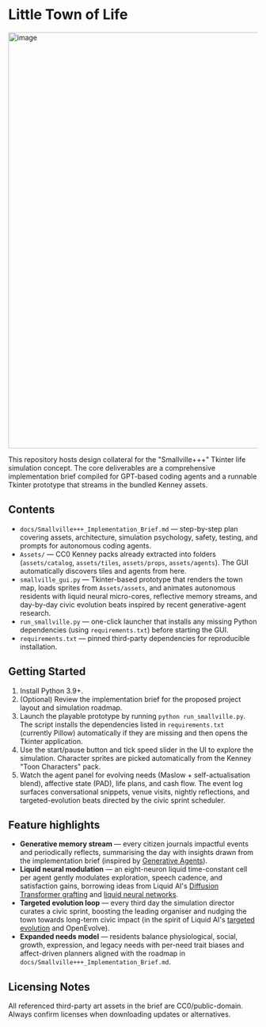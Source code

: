 # Little Town of Life
<img width="1246" height="840" alt="image" src="https://github.com/user-attachments/assets/a2e20f49-7604-44a0-9f75-398097f627f3" />


This repository hosts design collateral for the "Smallville+++" Tkinter life simulation concept. The core deliverables are a comprehensive implementation brief compiled for GPT-based coding agents and a runnable Tkinter prototype that streams in the bundled Kenney assets.

## Contents

- `docs/Smallville+++_Implementation_Brief.md` — step-by-step plan covering assets, architecture, simulation psychology, safety, testing, and prompts for autonomous coding agents.
- `Assets/` — CC0 Kenney packs already extracted into folders (`assets/catalog`, `assets/tiles`, `assets/props`, `assets/agents`). The GUI automatically discovers tiles and agents from here.
- `smallville_gui.py` — Tkinter-based prototype that renders the town map, loads sprites from `Assets/assets`, and animates autonomous residents with liquid neural micro-cores, reflective memory streams, and day-by-day civic evolution beats inspired by recent generative-agent research.
- `run_smallville.py` — one-click launcher that installs any missing Python dependencies (using `requirements.txt`) before starting the GUI.
- `requirements.txt` — pinned third-party dependencies for reproducible installation.

## Getting Started

1. Install Python 3.9+.
2. (Optional) Review the implementation brief for the proposed project layout and simulation roadmap.
3. Launch the playable prototype by running `python run_smallville.py`. The script installs the dependencies listed in `requirements.txt` (currently Pillow) automatically if they are missing and then opens the Tkinter application.
4. Use the start/pause button and tick speed slider in the UI to explore the simulation. Character sprites are picked automatically from the Kenney "Toon Characters" pack.
5. Watch the agent panel for evolving needs (Maslow + self-actualisation blend), affective state (PAD), life plans, and cash flow. The event log surfaces conversational snippets, venue visits, nightly reflections, and targeted-evolution beats directed by the civic sprint scheduler.

## Feature highlights

- **Generative memory stream** — every citizen journals impactful events and periodically reflects, summarising the day with insights drawn from the implementation brief (inspired by [Generative Agents](https://github.com/joonspk-research/generative_agents)).
- **Liquid neural modulation** — an eight-neuron liquid time-constant cell per agent gently modulates exploration, speech cadence, and satisfaction gains, borrowing ideas from Liquid AI's [Diffusion Transformer grafting](https://www.liquid.ai/research/exploring-diffusion-transformer-designs-via-grafting) and [liquid neural networks](https://www.liquid.ai/research/convolutional-multi-hybrids-for-edge-devices).
- **Targeted evolution loop** — every third day the simulation director curates a civic sprint, boosting the leading organiser and nudging the town towards long-term civic impact (in the spirit of Liquid AI's [targeted evolution](https://www.liquid.ai/research/automated-architecture-synthesis-via-targeted-evolution) and OpenEvolve).
- **Expanded needs model** — residents balance physiological, social, growth, expression, and legacy needs with per-need trait biases and affect-driven planners aligned with the roadmap in `docs/Smallville+++_Implementation_Brief.md`.

## Licensing Notes

All referenced third-party art assets in the brief are CC0/public-domain. Always confirm licenses when downloading updates or alternatives.

